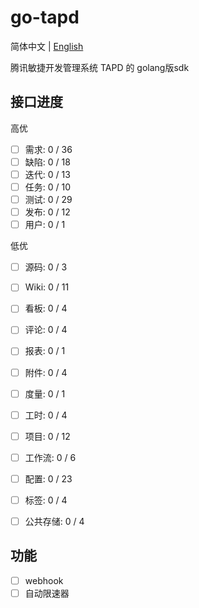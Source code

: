 # go-tapd

简体中文 | [English](README_EN.md)

腾讯敏捷开发管理系统 TAPD 的 golang版sdk


## 接口进度

高优
- [ ] 需求: 0 / 36
- [ ] 缺陷: 0 / 18
- [ ] 迭代: 0 / 13
- [ ] 任务: 0 / 10
- [ ] 测试: 0 / 29
- [ ] 发布: 0 / 12
- [ ] 用户: 0 / 1

低优
- [ ] 源码: 0 / 3
- [ ] Wiki: 0 / 11
- [ ] 看板: 0 / 4
- [ ] 评论: 0 / 4
- [ ] 报表: 0 / 1
- [ ] 附件: 0 / 4
- [ ] 度量: 0 / 1
- [ ] 工时: 0 / 4
- [ ] 项目: 0 / 12
- [ ] 工作流: 0 / 6
- [ ] 配置: 0 / 23
- [ ] 标签: 0 / 4
- [ ] 公共存储: 0 / 4


## 功能

- [ ] webhook
- [ ] 自动限速器